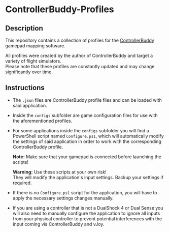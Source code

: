 # ControllerBuddy-Profiles

## Description

This repository contains a collection of profiles for the [ControllerBuddy](https://controllerbuddy.org) gamepad mapping software.

All profiles were created by the author of ControllerBuddy and target a variety of flight simulators.  
Please note that these profiles are constantly updated and may change significantly over time.

## Instructions

- The `.json` files are ControllerBuddy profile files and can be loaded with said application.
- Inside the `configs` subfolder are game configuration files for use with the aforementioned profiles.
- For some applications inside the `configs` subfolder you will find a PowerShell script named `Configure.ps1`, which will automatically modify the settings of said application in order to work with the corresponding ControllerBuddy profile.

  **Note:** Make sure that your gamepad is connected before launching the scripts!

  **Warning:** Use these scripts at your own risk!  
  They will modify the application's input settings. Backup your settings if required.
- If there is no `Configure.ps1` script for the application, you will have to apply the necessary settings changes manually.
- If you are using a controller that is not a DualShock 4 or Dual Sense you will also need to manually configure the application to ignore all inputs from your physical controller to prevent potential interferences with the input coming via ControllerBuddy and vJoy.
